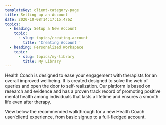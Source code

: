 ```yaml
---
templateKey: client-category-page
title: Setting up an Account
date: 2020-10-08T14:17:15.476Z
topics:
  - heading: Setup a New Account
    topic:
      - slug: topics/creating-account
        title: 'Creating Account '
  - heading: Personalized Workspace
    topic:
      - slug: topics/my-library
        title: My Library
---
```

Health Coach is designed to ease your engagement with therapists for an overall improved wellbeing. It is created designed to solve the web of queries and open the door to self-realization. Our platform is based on research and evidence and has a proven track record of promoting positive mental health among individuals that lasts a lifetime and ensures a smooth life even after therapy.

View below the recommended walkthrough for a new Health Coach user(client) experience, from basic signup to a full-fledged account.
